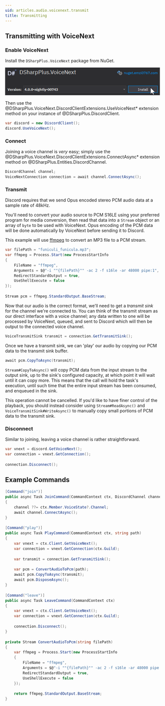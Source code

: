 ```yaml
---
uid: articles.audio.voicenext.transmit
title: Transmitting
---
```


## Transmitting with VoiceNext

### Enable VoiceNext

Install the `DSharpPlus.VoiceNext` package from NuGet.

![NuGet Package Manager][0]

Then use the @DSharpPlus.VoiceNext.DiscordClientExtensions.UseVoiceNext* extension method on your instance of
@DSharpPlus.DiscordClient.

```cs
var discord = new DiscordClient();
discord.UseVoiceNext();
```

### Connect

Joining a voice channel is *very* easy; simply use the @DSharpPlus.VoiceNext.DiscordClientExtensions.ConnectAsync*
extension method on @DSharpPlus.Entities.DiscordChannel.

```cs
DiscordChannel channel;
VoiceNextConnection connection = await channel.ConnectAsync();
```

### Transmit

Discord requires that we send Opus encoded stereo PCM audio data at a sample rate of 48kHz.

You'll need to convert your audio source to PCM S16LE using your preferred program for media conversion, then read that
data into a `Stream` object or an array of `byte` to be used with VoiceNext. Opus encoding of the PCM data will be done
automatically by VoiceNext before sending it to Discord.

This example will use [ffmpeg][1] to convert an MP3 file to a PCM stream.

```cs
var filePath = "funiculi_funicula.mp3";
var ffmpeg = Process.Start(new ProcessStartInfo
{
    FileName = "ffmpeg",
    Arguments = $@"-i ""{filePath}"" -ac 2 -f s16le -ar 48000 pipe:1",
    RedirectStandardOutput = true,
    UseShellExecute = false
});

Stream pcm = ffmpeg.StandardOutput.BaseStream;
```

Now that our audio is the correct format, we'll need to get a *transmit sink* for the channel we're connected to. You
can think of the transmit stream as our direct interface with a voice channel; any data written to one will be processed
by VoiceNext, queued, and sent to Discord which will then be output to the connected voice channel.

```cs
VoiceTransmitSink transmit = connection.GetTransmitSink();
```

Once we have a transmit sink, we can 'play' our audio by copying our PCM data to the transmit sink buffer.

```cs
await pcm.CopyToAsync(transmit);
```

`Stream#CopyToAsync()` will copy PCM data from the input stream to the output sink, up to the sink's configured
capacity, at which point it will wait until it can copy more. This means that the call will hold the task's execution,
until such time that the entire input stream has been consumed, and enqueued in the sink.

This operation cannot be cancelled. If you'd like to have finer control of the playback, you should instead consider
using `Stream#ReadAsync()` and `VoiceTransmitSink#WriteAsync()` to manually copy small portions of PCM data to the
transmit sink.

### Disconnect

Similar to joining, leaving a voice channel is rather straightforward.

```cs
var vnext = discord.GetVoiceNext();
var connection = vnext.GetConnection();

connection.Disconnect();
```

## Example Commands

```cs
[Command("join")]
public async Task JoinCommand(CommandContext ctx, DiscordChannel channel = null)
{
    channel ??= ctx.Member.VoiceState?.Channel;
    await channel.ConnectAsync();
}

[Command("play")]
public async Task PlayCommand(CommandContext ctx, string path)
{
    var vnext = ctx.Client.GetVoiceNext();
    var connection = vnext.GetConnection(ctx.Guild);

    var transmit = connection.GetTransmitSink();
 
    var pcm = ConvertAudioToPcm(path);
    await pcm.CopyToAsync(transmit);
    await pcm.DisposeAsync();
}

[Command("leave")]
public async Task LeaveCommand(CommandContext ctx)
{
    var vnext = ctx.Client.GetVoiceNext();
    var connection = vnext.GetConnection(ctx.Guild);

    connection.Disconnect();
}

private Stream ConvertAudioToPcm(string filePath)
{
    var ffmpeg = Process.Start(new ProcessStartInfo
    {
        FileName = "ffmpeg",
        Arguments = $@"-i ""{filePath}"" -ac 2 -f s16le -ar 48000 pipe:1",
        RedirectStandardOutput = true,
        UseShellExecute = false
    });

    return ffmpeg.StandardOutput.BaseStream;
}
```

<!-- LINKS -->
[0]:  ../../../images/voicenext_transmit_01.png
[1]:  https://ffmpeg.org/about.html
